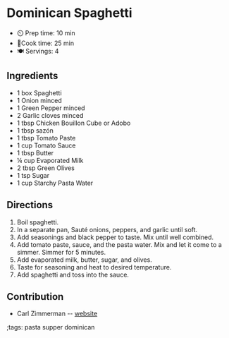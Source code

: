 # Dominican Spaghetti

- ⏲️ Prep time: 10 min
- 🍳Cook time: 25 min
- 🍽️ Servings: 4

## Ingredients

- 1 box Spaghetti 
- 1 Onion minced
- 1 Green Pepper minced 
- 2 Garlic cloves minced 
- 1 tbsp Chicken Bouillon Cube or Adobo
- 1 tbsp sazón 
- 1 tbsp Tomato Paste 
- 1 cup Tomato Sauce 
- 1 tbsp Butter 
- ¼ cup Evaporated Milk 
- 2 tbsp Green Olives
- 1 tsp Sugar
- 1 cup Starchy Pasta Water 

## Directions

1. Boil spaghetti.
2. In a separate pan, Sauté onions, peppers, and garlic until soft.
3. Add seasonings and black pepper to taste. Mix until well combined.
4. Add tomato paste, sauce, and the pasta water. Mix and let it come to a simmer. Simmer for 5 minutes. 
5. Add evaporated milk, butter, sugar, and olives. 
6. Taste for seasoning and heat to desired temperature.
7. Add spaghetti and toss into the sauce. 

## Contribution

- Carl Zimmerman -- [website](https://codingwithcarl.com)

;tags: pasta supper dominican
